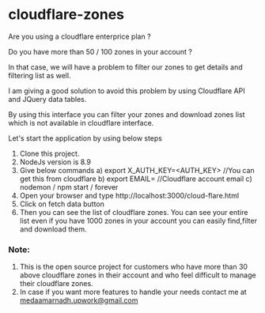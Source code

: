 # cloudflare-zones
Are you using a cloudflare enterprice plan ?

Do you have more than 50 / 100 zones in your account ?

In that case, we will have a problem to filter our zones to get details and filtering list as well. 

I am giving a good solution to avoid this problem by using Cloudflare API and JQuery data tables. 

By using this interface you can filter your zones and download zones list which is not available in cloudflare interface. 


Let's start the application by using below steps

1. Clone this project. 
2. NodeJs version is 8.9
3. Give below commands 
    a) export X_AUTH_KEY=<AUTH_KEY>  //You can get this from cloudflare
    b) export EMAIL=<EMAIL>  //Cloudflare account email
    c) nodemon / npm start / forever 
4. Open your browser and type http://localhost:3000/cloud-flare.html
5. Click on fetch data button 
6. Then you can see the list of cloudflare zones. You can see your entire list even if you have 1000 zones in your account you can easily find,filter and download them.
  
  ### Note:
  1) This is the open source project for customers who have more than 30 above cloudflare zones in their account and who feel difficult to manage their cloudflare zones.
  2) In case if you want more features to handle your needs contact me at medaamarnadh.upwork@gmail.com


